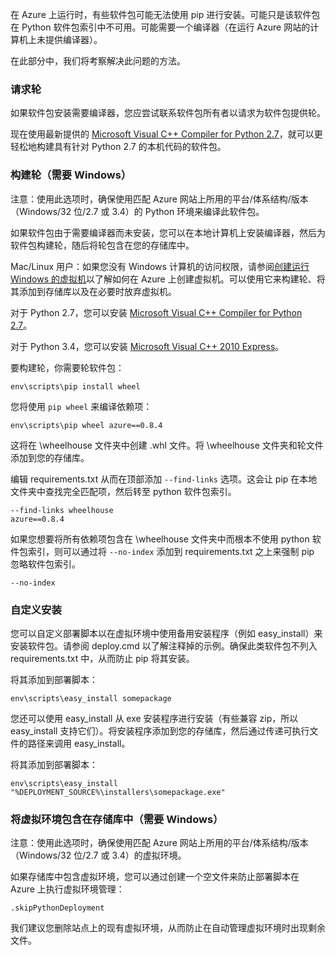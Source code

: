 在 Azure 上运行时，有些软件包可能无法使用 pip 进行安装。可能只是该软件包在 Python 软件包索引中不可用。可能需要一个编译器（在运行 Azure 网站的计算机上未提供编译器）。

在此部分中，我们将考察解决此问题的方法。

### 请求轮

如果软件包安装需要编译器，您应尝试联系软件包所有者以请求为软件包提供轮。

现在使用最新提供的 [Microsoft Visual C++ Compiler for Python 2.7][]，就可以更轻松地构建具有针对 Python 2.7 的本机代码的软件包。

### 构建轮（需要 Windows）

注意：使用此选项时，确保使用匹配 Azure 网站上所用的平台/体系结构/版本（Windows/32 位/2.7 或 3.4）的 Python 环境来编译此软件包。

如果软件包由于需要编译器而未安装，您可以在本地计算机上安装编译器，然后为软件包构建轮，随后将轮包含在您的存储库中。

Mac/Linux 用户：如果您没有 Windows 计算机的访问权限，请参阅[创建运行 Windows 的虚拟机][]以了解如何在 Azure 上创建虚拟机。可以使用它来构建轮、将其添加到存储库以及在必要时放弃虚拟机。 

对于 Python 2.7，您可以安装 [Microsoft Visual C++ Compiler for Python 2.7][]。

对于 Python 3.4，您可以安装 [Microsoft Visual C++ 2010 Express][]。

要构建轮，你需要轮软件包：

    env\scripts\pip install wheel

您将使用  `pip wheel` 来编译依赖项：

    env\scripts\pip wheel azure==0.8.4

这将在 \wheelhouse 文件夹中创建 .whl 文件。将 \wheelhouse 文件夹和轮文件添加到您的存储库。

编辑 requirements.txt 从而在顶部添加 `--find-links` 选项。这会让 pip 在本地文件夹中查找完全匹配项，然后转至 python 软件包索引。

    --find-links wheelhouse
    azure==0.8.4

如果您想要将所有依赖项包含在 \wheelhouse 文件夹中而根本不使用 python 软件包索引，则可以通过将 `--no-index` 添加到 requirements.txt 之上来强制 pip 忽略软件包索引。

    --no-index

### 自定义安装

您可以自定义部署脚本以在虚拟环境中使用备用安装程序（例如 easy\_install）来安装软件包。请参阅 deploy.cmd 以了解注释掉的示例。确保此类软件包不列入 requirements.txt 中，从而防止 pip 将其安装。

将其添加到部署脚本：

    env\scripts\easy_install somepackage

您还可以使用 easy\_install 从 exe 安装程序进行安装（有些兼容 zip，所以 easy\_install 支持它们）。将安装程序添加到您的存储库，然后通过传递可执行文件的路径来调用 easy\_install。

将其添加到部署脚本：

    env\scripts\easy_install "%DEPLOYMENT_SOURCE%\installers\somepackage.exe"

### 将虚拟环境包含在存储库中（需要 Windows）

注意：使用此选项时，确保使用匹配 Azure 网站上所用的平台/体系结构/版本（Windows/32 位/2.7 或 3.4）的虚拟环境。

如果存储库中包含虚拟环境，您可以通过创建一个空文件来防止部署脚本在 Azure 上执行虚拟环境管理：

    .skipPythonDeployment

我们建议您删除站点上的现有虚拟环境，从而防止在自动管理虚拟环境时出现剩余文件。


[创建运行 Windows 的虚拟机]: /documentation/articles/virtual-machines-windows-tutorial/
[Microsoft Visual C++ Compiler for Python 2.7]: http://aka.ms/vcpython27
[Microsoft Visual C++ 2010 Express]: http://go.microsoft.com/?linkid=9709949

